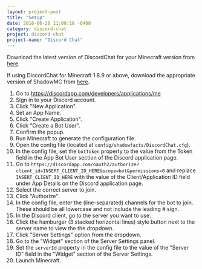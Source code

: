 ```yaml
---
layout: project-post
title: "Setup"
date: 2016-06-20 11:09:18 -0400
category: discord-chat
project: discord-chat
project-name: "Discord Chat"
---
```


Download the latest version of DiscordChat for your Minecraft version from [here](http://minecraft.curseforge.com/projects/discordchat/files). 

If using DiscordChat for Minecraft 1.8.9 or above, download the appropriate version of ShadowMC from [here](http://minecraft.curseforge.com/projects/shadowmc/files).

1. Go to https://discordapp.com/developers/applications/me
2. Sign in to your Discord account.
3. Click "New Application".
4. Set an App Name.
5. Click "Create Application".
6. Click "Create a Bot User".
7. Confirm the popup.
8. Run Minecraft to generate the configuration file.
9. Open the config file (located at `config/shadowfacts/DiscordChat.cfg`).
10. In the config file, set the `botToken` property to the value from the Token field in the App Bot User section of the Discord application page.
11. Go to `https://discordapp.com/oauth2/authorize?client_id=INSERT_CLIENT_ID_HERE&scope=bot&permissions=0` and replace `INSERT_CLIENT_ID_HERE` with the value of the Client/Application ID field under App Details on the Discord application page.
12. Select the correct server to join.
13. Click "Authorize".
14. In the config file, enter the (line-separated) channels for the bot to join. These should be all lowercase and not include the leading # sign.
15. In the Discord client, go to the server you want to use.
16. Click the hamburger (3 stacked horizontal lines) style button next to the server name to view the the dropdown.
17. Click "Server Settings" option from the dropdown.
18. Go to the "Widget" section of the Server Settings panel.
19. Set the `serverId` property in the config file to the value of the "Server ID" field in the "Widget" section of the Server Settings.
20. Launch Minecraft.